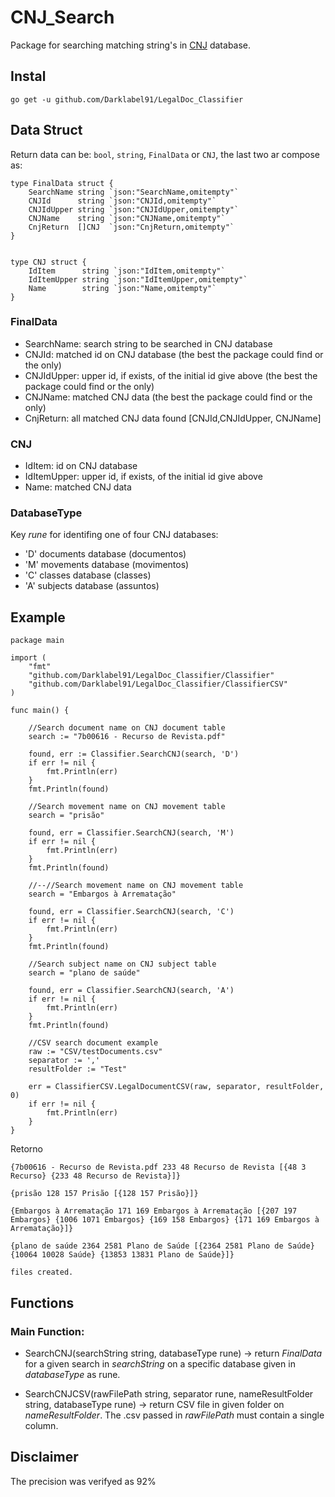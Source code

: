 # CNJ_Search
Package for searching matching string's in [CNJ](https://www.cnj.jus.br/sgt/consulta_publica_assuntos.php) database.

## Instal
``` go get -u github.com/Darklabel91/LegalDoc_Classifier ```

## Data Struct
Return data can be: ```bool```, ```string```, ```FinalData``` or ```CNJ```, the last two ar compose as:
``` 
type FinalData struct {
	SearchName string `json:"SearchName,omitempty"`
	CNJId      string `json:"CNJId,omitempty"`
	CNJIdUpper string `json:"CNJIdUpper,omitempty"`
	CNJName    string `json:"CNJName,omitempty"`
	CnjReturn  []CNJ  `json:"CnjReturn,omitempty"`
}


type CNJ struct {
	IdItem      string `json:"IdItem,omitempty"`
	IdItemUpper string `json:"IdItemUpper,omitempty"`
	Name        string `json:"Name,omitempty"`
}

```
### FinalData
- SearchName: search string to be searched in CNJ database
- CNJId: matched id on CNJ database (the best the package could find or the only)
- CNJIdUpper: upper id, if exists, of the initial id give above (the best the package could find or the only)
- CNJName: matched CNJ data (the best the package could find or the only)
- CnjReturn: all matched CNJ data found [CNJId,CNJIdUpper, CNJName]

### CNJ
- IdItem: id on CNJ database
- IdItemUpper: upper id, if exists, of the initial id give above 
- Name: matched CNJ data


### DatabaseType
Key *rune* for identifing one of four CNJ databases:
- 'D' documents database (documentos)
- 'M' movements database (movimentos)
- 'C' classes database (classes)
- 'A' subjects database (assuntos)

## Example

``` 
package main

import (
	"fmt"
	"github.com/Darklabel91/LegalDoc_Classifier/Classifier"
	"github.com/Darklabel91/LegalDoc_Classifier/ClassifierCSV"
)

func main() {

	//Search document name on CNJ document table
	search := "7b00616 - Recurso de Revista.pdf"

	found, err := Classifier.SearchCNJ(search, 'D')
	if err != nil {
		fmt.Println(err)
	}
	fmt.Println(found)

	//Search movement name on CNJ movement table
	search = "prisão"

	found, err = Classifier.SearchCNJ(search, 'M')
	if err != nil {
		fmt.Println(err)
	}
	fmt.Println(found)

	//--//Search movement name on CNJ movement table
	search = "Embargos à Arrematação"

	found, err = Classifier.SearchCNJ(search, 'C')
	if err != nil {
		fmt.Println(err)
	}
	fmt.Println(found)

	//Search subject name on CNJ subject table
	search = "plano de saúde"

	found, err = Classifier.SearchCNJ(search, 'A')
	if err != nil {
		fmt.Println(err)
	}
	fmt.Println(found)

	//CSV search document example
	raw := "CSV/testDocuments.csv"
	separator := ','
	resultFolder := "Test"

	err = ClassifierCSV.LegalDocumentCSV(raw, separator, resultFolder, 0)
	if err != nil {
		fmt.Println(err)
	}
}

 ```
Retorno
``` 
{7b00616 - Recurso de Revista.pdf 233 48 Recurso de Revista [{48 3 Recurso} {233 48 Recurso de Revista}]}

{prisão 128 157 Prisão [{128 157 Prisão}]}

{Embargos à Arrematação 171 169 Embargos à Arrematação [{207 197 Embargos} {1006 1071 Embargos} {169 158 Embargos} {171 169 Embargos à Arrematação}]}

{plano de saúde 2364 2581 Plano de Saúde [{2364 2581 Plano de Saúde} {10064 10028 Saúde} {13853 13831 Plano de Saúde}]}

files created.

 ```

## Functions

### Main Function:
- SearchCNJ(searchString string, databaseType rune)  ->  return *FinalData* for a given search in *searchString* on a specific database given in *databaseType* as rune.

- SearchCNJCSV(rawFilePath string, separator rune, nameResultFolder string, databaseType rune) -> return CSV file in given folder on *nameResultFolder*. The .csv passed in *rawFilePath* must contain a single column.



## Disclaimer
The precision was verifyed as 92%
